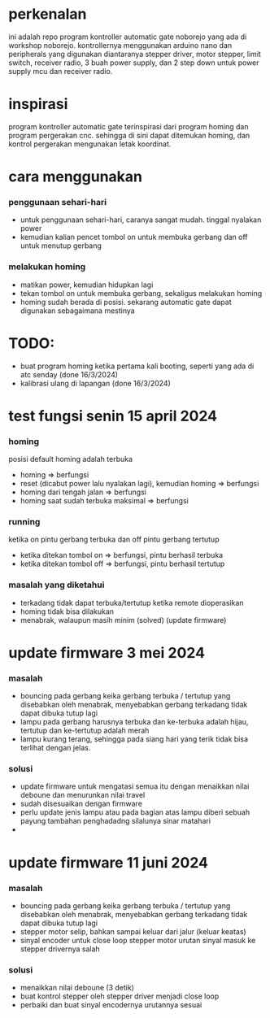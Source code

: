 # perkenalan
ini adalah repo program kontroller automatic gate noborejo yang ada di workshop noborejo. kontrollernya menggunakan arduino nano dan peripherals yang digunakan diantaranya stepper driver, motor stepper, limit switch, receiver radio, 3 buah power supply, dan 2 step down untuk power supply mcu dan receiver radio.
# inspirasi
program kontroller automatic gate terinspirasi dari program homing dan program pergerakan cnc. sehingga di sini dapat ditemukan homing, dan kontrol pergerakan mengunakan letak koordinat.
# cara menggunakan
### penggunaan sehari-hari
* untuk penggunaan sehari-hari, caranya sangat mudah. tinggal nyalakan power
* kemudian kalian pencet tombol on untuk membuka gerbang dan off untuk menutup gerbang
### melakukan homing
* matikan power, kemudian hidupkan lagi
* tekan tombol on untuk membuka gerbang, sekaligus melakukan homing
* homing sudah berada di posisi. sekarang automatic gate dapat digunakan sebagaimana mestinya

# TODO:
* buat program homing ketika pertama kali booting, seperti yang ada di atc senday (done 16/3/2024)
* kalibrasi ulang di lapangan (done 16/3/2024)

# test fungsi senin 15 april 2024
### homing
posisi default homing adalah terbuka
* homing => berfungsi
* reset (dicabut power lalu nyalakan lagi), kemudian homing => berfungsi
* homing dari tengah jalan => berfungsi
* homing saat sudah terbuka maksimal => berfungsi
### running 
ketika on pintu gerbang terbuka dan off pintu gerbang tertutup
* ketika ditekan tombol on => berfungsi, pintu berhasil terbuka
* ketika ditekan tombol off => berfungsi, pintu berhasil tertutup
### masalah yang diketahui
* terkadang tidak dapat terbuka/tertutup ketika remote dioperasikan
* homing tidak bisa dilakukan 
* menabrak, walaupun masih minim (solved) (update firmware)

# update firmware 3 mei 2024
### masalah
* bouncing pada gerbang keika gerbang terbuka / tertutup yang disebabkan oleh menabrak, menyebabkan gerbang terkadang tidak dapat dibuka tutup lagi
* lampu pada gerbang harusnya terbuka dan ke-terbuka adalah hijau, tertutup dan ke-tertutup adalah merah
* lampu kurang terang, sehingga pada siang hari yang terik tidak bisa terlihat dengan jelas.  
### solusi
* update firmware untuk mengatasi semua itu dengan menaikkan nilai deboune dan menurunkan nilai travel
* sudah disesuaikan dengan firmware
* perlu update jenis lampu atau pada bagian atas lampu diberi sebuah payung tambahan penghadadng silalunya sinar matahari
* 
# update firmware 11 juni 2024
### masalah
* bouncing pada gerbang keika gerbang terbuka / tertutup yang disebabkan oleh menabrak, menyebabkan gerbang terkadang tidak dapat dibuka tutup lagi
* stepper motor selip, bahkan sampai keluar dari jalur (keluar keatas) 
* sinyal encoder untuk close loop stepper motor urutan sinyal masuk ke stepper drivernya salah 
### solusi
* menaikkan nilai deboune (3 detik)
* buat kontrol stepper oleh stepper driver menjadi close loop
* perbaiki dan buat sinyal encodernya urutannya sesuai